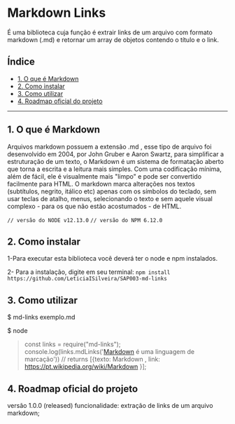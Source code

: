 # Markdown Links

É uma biblioteca cuja função é extrair links de um arquivo com formato markdown (.md) e retornar um array de objetos contendo o título e o link.

## Índice

* [1. O que é Markdown](#1-oque-é-markdown)
* [2. Como instalar](#2-como-instalar)
* [3. Como utilizar](#3-como-utilizar)
* [4. Roadmap oficial do projeto](#4-roadmap)


***

## 1. O que é Markdown

Arquivos markdown possuem a extensão .md , esse tipo de arquivo foi desenvolvido em 2004, por John Gruber e Aaron Swartz, para simplificar a estruturação de um texto, o Markdown é um sistema de formatação aberto que torna a escrita e a leitura mais simples. Com uma codificação mínima, além de fácil, ele é visualmente mais "limpo" e pode ser convertido facilmente para HTML. O markdown marca alterações nos textos (subtítulos, negrito, itálico etc) apenas com os símbolos do teclado, sem usar teclas de atalho, menus, selecionando o texto e sem aquele visual complexo - para os que não estão acostumados - de HTML.



`// versão do NODE v12.13.0`
`// versão do NPM 6.12.0`

## 2. Como instalar

1-Para executar esta biblioteca você deverá ter o node e npm instalados.

2- Para a instalação, digite em seu terminal: 
`npm install https://github.com/LeticiaISilveira/SAP003-md-links`

 


## 3. Como utilizar
$ md-links exemplo.md

$ node
> const links = require("md-links");
> console.log(links.mdLinks('[Markdown](https://pt.wikipedia.org/wiki/Markdown) é uma linguagem de marcação'))
> // returns [{texto: Markdown , link: https://pt.wikipedia.org/wiki/Markdown }];

## 4. Roadmap oficial do projeto

versão 1.0.0 (released)
funcionalidade: extração de links de um arquivo markdown;
